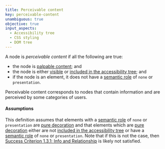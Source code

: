 ```yaml
---
title: Perceivable content
key: perceivable-content
unambiguous: true
objective: true
input_aspects:
  - Accessibility tree
  - CSS styling
  - DOM tree
---
```


A node is _perceivable content_ if all the following are true:

- the node is [palpable content][]; and
- the node is either [visible][] or [included in the accessibility tree][]; and
- if the node is an element, it does not have a [semantic role][] of `none` or `presentation`.

Perceivable content corresponds to nodes that contain information and are perceived by some categories of users.

#### Assumptions

This definition assumes that elements with a [semantic role][] of `none` or `presentation` are [pure decoration][] and that elements which are [pure decoration][] either are not [included in the accessibility tree][] or have a [semantic role][] of `none` or `presentation`. Note that if this is not the case, then [Success Criterion 1.3.1: Info and Relationship][sc131] is likely not satisfied.

[included in the accessibility tree]: #included-in-the-accessibility-tree 'Definition of included in the accessibility tree'
[palpable content]: https://html.spec.whatwg.org/multipage/dom.html#palpable-content 'HTML specification of palpable content'
[pure decoration]: https://www.w3.org/TR/WCAG21/#dfn-pure-decoration 'WCAG definition of pure decoration'
[sc131]: https://www.w3.org/TR/WCAG21/#info-and-relationships 'Success Criterion 1.3.1: Info and Relationship'
[semantic role]: #semantic-role 'Definition of semantic role'
[visible]: #visible 'Definition of visible'
